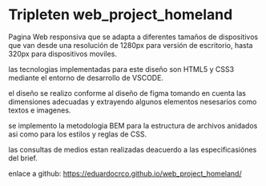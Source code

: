 # Tripleten web_project_homeland

Pagina Web responsiva que se adapta a diferentes tamaños de dispositivos que van desde una resolución de
1280px para versión de escritorio, hasta 320px para dispositivos moviles.

las tecnologias implementadas para este diseño son HTML5 y CSS3 mediante el entorno de desarrollo de VSCODE.

el diseño se realizo conforme al diseño de figma tomando en cuenta las dimensiones adecuadas y extrayendo algunos elementos nesesarios como textos e imagenes.

se implemento la metodologia BEM para la estructura de archivos anidados asi como para los estilos y reglas de CSS.

las consultas de medios estan realizadas deacuerdo a las especificasiónes del brief.

enlace a github: https://eduardocrco.github.io/web_project_homeland/
